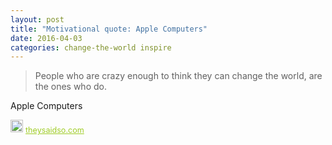 ```yaml
---
layout: post
title: "Motivational quote: Apple Computers"
date: 2016-04-03
categories: change-the-world inspire
---
```

> People who are crazy enough to think they can change the world, are the ones who do.

Apple Computers

<span style="z-index:50;font-size:0.9em;"><img src="https://theysaidso.com/branding/theysaidso.png" height="20" width="20" alt="theysaidso.com"/><a href="https://theysaidso.com" title="Powered by quotes from theysaidso.com" style="color: #9fcc25; margin-left: 4px; vertical-align: middle;">theysaidso.com</a></span>
